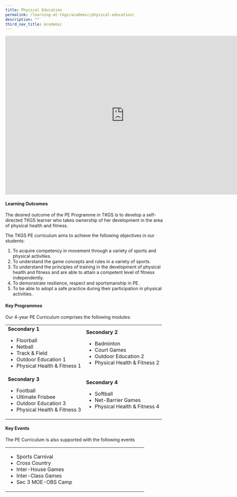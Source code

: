 ```yaml
---
title: Physical Education
permalink: /learning-at-tkgs/academic/physical-education/
description: ""
third_nav_title: Academic
---
```

<iframe src="https://docs.google.com/presentation/d/e/2PACX-1vTOdBELJJBZMO-7lH_qkwZOamDm2iZF6AmtWucqPNpNpZGMXFDgLMiMkbRSRAEVKBETBpYJV-x-oK3A/embed?start=false&loop=false&delayms=10000" frameborder="0" width="750" height="500" allowfullscreen="true"></iframe>

<h4><strong>Learning Outcomes</strong></h4>
<p>The desired outcome of the PE Programme in TKGS is to develop a self-directed TKGS learner who takes ownership of her development in the area of physical health and fitness.</p>
<p>The TKGS PE curriculum aims to achieve the following objectives in our students:</p>
<ol>
<li>To acquire competency in movement through a variety of sports and physical activities.</li>
<li>To understand the game concepts and rules in a variety of sports.</li>
<li>To understand the principles of training in the development of physical health and fitness and are able to attain a competent level of fitness independently.</li>
<li>To demonstrate resilience, respect and sportsmanship in PE.</li>
<li>To be able to adopt a safe practice during their participation in physical activities.</li>
</ol>
<h4><strong>Key Programmes</strong></h4>
<p>Our 4-year PE Curriculum comprises the following modules:</p>
<table style="width: 100%;" border="0">
<tbody>
<tr>
<td style="width: 50%;">
<strong>Secondary 1</strong>
<div>
<ul>
<li>Floorball</li>
<li>Netball</li>
<li>Track &amp; Field</li>
<li>Outdoor Education 1</li>
<li>Physical Health &amp; Fitness 1</li>
</ul>
</div>
</td>
<td style="width: 50%;">
<strong>Secondary 2</strong>
<div>
<ul>
<li>Badminton</li>
<li>Court Games</li>
<li>Outdoor Education 2</li>
<li>Physical Health &amp; Fitness 2</li>
	</ul>
</div>
</td>
</tr>
<tr>
<td style="width: 50%;">
	<strong>Secondary 3</strong>
<div>
<ul>
<li>Football</li>
<li>Ultimate Frisbee</li>
<li>Outdoor Education 3</li>
<li>Physical Health &amp; Fitness 3</li>
</ul>
</div>
</td>
<td style="width: 50%;">
<strong>Secondary 4</strong>
<div>
<ul>
<li>Softball</li>
<li>Net-Barrier Games</li>
<li>Physical Health &amp; Fitness 4</li>
</ul>
</div>
</td>
</tr>
	</tbody>
	</table>
<h4><strong>Key Events</strong></h4>
<p>The PE Curriculum is also supported with the following events</p>
<table style="width: 100%;" border="0">
<tbody>
<tr>
<td style="width: 50%;">
<ul>
<li>Sports Carnival</li>
<li>Cross Country</li>
<li>Inter-House Games</li>
<li>Inter-Class Games</li>
<li>Sec 3 MOE-OBS Camp</li>
	</ul>
	</td>
	</tr>
</tbody>
</table>